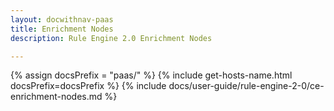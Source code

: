 ```yaml
---
layout: docwithnav-paas
title: Enrichment Nodes
description: Rule Engine 2.0 Enrichment Nodes

---
```


{% assign docsPrefix = "paas/" %}
{% include get-hosts-name.html docsPrefix=docsPrefix %}
{% include docs/user-guide/rule-engine-2-0/ce-enrichment-nodes.md %}


